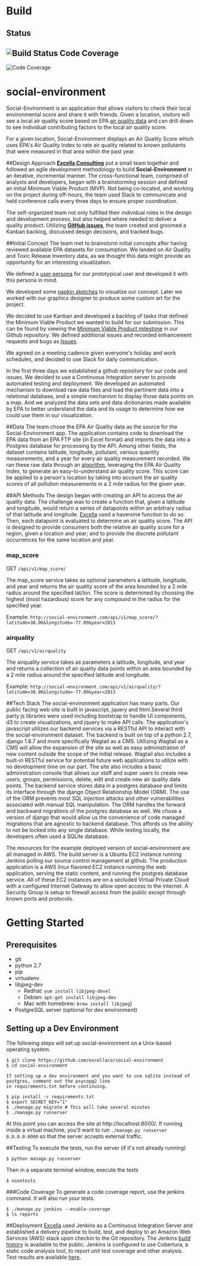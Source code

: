 Build
===

Status
---
![Build Status](http://build.social-environment.com/jenkins/buildStatus/icon?job=social-environment)
Code Coverage
---
![Code Coverage](http://build.social-environment.com/jenkins/job/social-environment/cobertura/graph)


# social-environment

Social-Environment is an application that allows visitors to check their local environmental score and share it with friends.  Given a location, visitors will see a local air quality score based on EPA <a href="http://www3.epa.gov/airdata/ad_basic.html">air quality data</a> and can drill down to see individual contributing factors to the local air quality score.

For a given location, Social-Environment displays an Air Quality Score which uses EPA's Air Quality Index to rate air quality related to known pollutants that were measured in that area within the past year.


##Design Approach
**<a href="http://www.excella.com">Excella Consulting</a>** put a small team together and followed an agile development methodology to build **Social-Environment** in an iterative, incremental manner. The cross-functional team, comprised of analysts and developers, began with a brainstorming session and defined an initial Minimum Viable Product (MVP). Not being co-located, and working on the project during off-hours, the team used Slack to communicate and held conference calls every three days to ensure proper coordination.

The self-organized team not only fulfilled their individual roles in the design and development process, but also helped where needed to deliver a quality product. Utilizing **[GitHub issues](https://github.com/excellaco/social-environment/issues)**, the team created and groomed a Kanban backlog, discussed design decisions, and tracked bugs.


##Initial Concept
The team met to brainstorm initial concepts after having reviewed available EPA datasets for consumption.  We landed on Air Quality and Toxic Release Inventory data, as we thought this data might provide an opportunity for an interesting visualization.

We defined a <a href="https://github.com/excellaco/social-environment/wiki/User-Persona">user persona</a> for our prototypical user and developed it with this persona in mind.

We developed some <a href="https://github.com/excellaco/social-environment/issues/3">napkin sketches</a> to visualize our concept.  Later we worked with our graphics designer to produce some custom art for the project.

We decided to use Kanban and developed a backlog of tasks that defined the Minimum Viable Product we wanted to build for our submission.  This can be found by viewing the <a href="https://github.com/excellaco/social-environment/issues?q=is%3Aopen+is%3Aissue+milestone%3A%22Minimum+Viable+Product%22">Minimum Viable Product milestone</a> in our Github repository.  We defined additional issues and recorded enhancement requests and bugs as <a href="https://github.com/excellaco/social-environment/issues">Issues</a>.

We agreed on a meeting cadence given everyone's holiday and work schedules, and decided to use Slack for daily communication.

In the first three days we established a github repository for our code and issues.  We decided to use a Continuous Integration server to provide automated testing and deployment.  We developed an automated mechanism to download raw data files and load the pertinent data into a relational database, and a simple mechanism to display those data points on a map.  And we analyzed the data sets and data dictionaries made available by EPA to better understand the data and its usage to determine how we could use them in our visualization.

##Data
The team chose the EPA Air Quality data as the source for the Social-Environment app.  The application contains code to download the EPA data from an EPA FTP site (in Excel format) and imports the data into a Postgres database for processing by the API.  Among other fields, the dataset contains latitude, longitude, pollutant, various quantity measurements, and a year for every air quality measurement recorded.  We ran these raw data through an <a href="https://github.com/excellaco/social-environment/wiki/Air-Quality-Calculation">algorithm</a>, leveraging the EPA Air Quality Index, to generate an easy-to-understand air quality score.  This score can be applied to a person's location by taking into account the air quality scores of all pollution measurements in a 2 mile radius for the given year.


##API Methods
The design began with creating an API to access the air quality data.  The challenge was to create a function that, given a latitude and longitude, would return a series of datapoints within an arbitrary radius of that latitude and longitude.  <a href="http://www.excella.com">Excella</a> used a haversine function to do so.  Then, each datapoint is evaluated to determine an air quality score.  The API is designed to provide consumers both the relative air quality score for a region, given a location and year; and to provide the discrete pollutant occurrences for the same location and year.


### map_score
GET `/api/v1/map_score/`

The map_score service takes as optional parameters a latitude, longitude, and year and returns the air quality score of the area bounded by a 2 mile radius around the specified lat/lon.  The score is determined by choosing the highest (most hazardous) score for any compound in the radius for the specified year.

Example: `http://social-environment.com/api/v1/map_score/?latitude=38.06&longitude=-77.09&year=2013`

### airquality
GET `/api/v1/airquality`

The airquality service takes as parameters a latitude, longitude, and year and returns a collection of air quality data points within an area bounded by a 2 mile radius around the specified latitude and longitude.

Example: `http://social-environment.com/api/v1/airquality/?latitude=38.06&longitude=-77.09&year=2013`


##Tech Stack
The social-environment application has many parts. Our public facing web site is built in javascript, jquery and html.Several third party js libraries were used including bootstrap to handle UI components, d3 to create visualizations, and jquery to make API calls. The application's javascript utilizes our backend services via a RESTful API to interact with the social-environment dataset. The backend is built on top of a python 2.7, django 1.8.7 and more specifically Wagtail as a CMS. Utilizing Wagtail as a CMS will allow the expansion of the site as well as easy administration of new content outside the scope of the initial release. Wagtail also includes a built-in RESTful service for potential future web applications to utilize with no development time on our part. The site also includes a basic administration console that allows our staff and super users to create new users, groups, permissions, delete, edit and create new air quality data points. The backend service stores data in a postgres database and limits its interface through the django Object Relationship Model (ORM). The use of the ORM prevents most SQL injection attacks and other vulnerabilities associated with manual SQL manipulation. The ORM handles the forward and backward migrations of the postgres database as well. We chose a version of django that would allow us the convenience of code managed migrations that are agnostic to backend database. This affords us the ability to not be locked into any single database. While testing locally, the developers often used a SQLite database. 

The resources for the example deployed version of social-environment are all managed in AWS. The build server is a Ubuntu EC2 instance running Jenkins polling our source control management at github. The production application is a AWS linux flavored EC2 instance running the web application, serving the static content, and running the postgres database service. All of these EC2 instances are on a secluded Virtual Private Cloud with a configured Internet Gateway to allow open access to the internet. A Security Group is setup to firewall access from the public except through known ports and protocols.  


Getting Started 
===
Prerequisites
---
 * git
 * python 2.7
 * pip
 * virtualenv
 * libjpeg-dev
   * Redhat: `yum install libjpeg-devel`
   * Debian: `apt-get install libjpeg-dev`
   * Mac with homebrew: `brew install libjpeg`)
 * PostgreSQL server (optional for dev environment)

Setting up a Dev Environment
---

The following steps will set up social-environment on a Unix-based operating system.

    $ git clone https://github.com/excellaco/social-environment
    $ cd social-environment
    
    If setting up a dev environment and you want to use sqlite instead of postgres, comment out the psycopg2 line
    in requirements.txt before continuing.
    
    $ pip install -r requirements.txt
    $ export SECRET_KEY="1"
    $ ./manage.py migrate # This will take several minutes
    $ ./manage.py runserver

At this point you can access the site at http://localhost:8000/. If running inside a virtual machine, you'll want to run `./manage.py runserver 0.0.0.0:8000` so that the server accepts external traffic.


##Testing
To execute the tests, run the server (if it's not already running)

    $ python manage.py runserver

Then in a separate terminal window, execute the tests

	$ nosetests
    
###Code Coverage
To generate a code coverage report, use the jenkins command. It will also run your tests. 

    $ ./manage.py jenkins --enable-coverage
    $ ls reports



##Deployment
<a href="http://www.excella.com">Excella</a> used Jenkins as a Continuous Integration Server and established a delivery pipeline to build, test, and deploy to an Amazon Web Services (AWS) stack upon checkin to the Git repository.  The Jenkins <a href="http://build.social-environment.com/jenkins/job/social-environment"/>build history</a> is available to the public.  Jenkins is configured to use Cobertura, a static code analysis tool, to report unit test coverage and other analysis.  Test results are available <a href="http://build.social-environment.com/jenkins/job/social-environment/75/cobertura/ ">here</a>.
